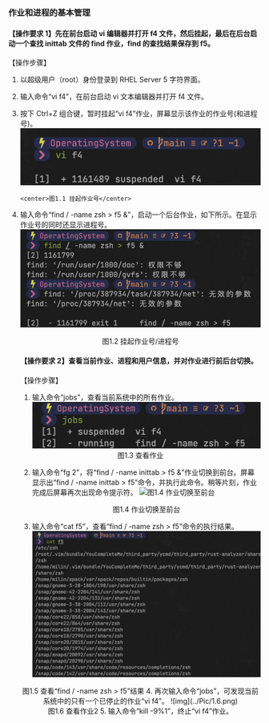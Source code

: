 ### 作业和进程的基本管理

#### 【操作要求 1】先在前台启动 vi 编辑器并打开 f4 文件，然后挂起，最后在后台启动一个查找 inittab 文件的 find 作业，find 的查找结果保存到 f5。

【操作步骤】

1. 以超级用户（root）身份登录到 RHEL Server 5 字符界面。

2. 输入命令“vi f4”，在前台启动 vi 文本编辑器并打开 f4 文件。

3. 按下 Ctrl+Z 组合键，暂时挂起“vi f4”作业，屏幕显示该作业的作业号(和进程号)。
   ![图1.1 挂起](../Pic/1.1.png "图1.1 挂起")

       <center>图1.1 挂起作业号</center>

4. 输入命令“find / -name zsh > f5 &”，启动一个后台作业，如下所示。在显示作业号的同时还显示进程号。![图1.2 挂起作业号/进程号](../Pic/1.2.png "图1.2 挂起作业号/进程号")

    <center>图1.2 挂起作业号/进程号</center>

    #### 【操作要求 2】查看当前作业、进程和用户信息，并对作业进行前后台切换。

    【操作步骤】

    1. 输入命令“jobs”，查看当前系统中的所有作业。
       ![图1.3 查看作业](../Pic/1.3.png "图1.3 查看作业")

    <center>图1.3 查看作业</center>

    2. 输入命令“fg 2”，将“find / -name inittab > f5 &”作业切换到前台。屏幕显示出“find / -name inittab > f5”命令，并执行此命令。稍等片刻，作业完成后屏幕再次出现命令提示符。
       ![图1.4 作业切换至前台](/Users/lin/code/C++/OperatingSystem/Experiment4/Pic/1.4.png "图1.4 作业切换至前台")
    
       <center>图1.4 作业切换至前台
    
    3. 输入命令“cat f5”，查看“find / -name zsh > f5”命令的执行结果。![图1.5 查看“find / -name zsh > f5”结果](../Pic/1.5.png "图1.5 查看“find / -name zsh > f5”结果")
     <center>图1.5 查看“find / -name zsh > f5”结果
    4. 再次输入命令“jobs”，可发现当前系统中的只有一个已停止的作业“vi f4”。
       ![img](../Pic/1.6.png)
           <center>图1.6 查看作业2
    5. 输入命令“kill -9%1”，终止“vi f4”作业。
